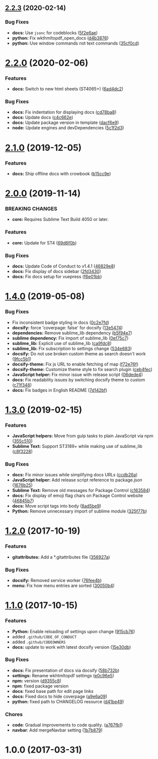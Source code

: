 ## [2.2.3](https://github.com/jrappen/sublime-wkhtmltopdf/compare/2.2.0...2.2.3) (2020-02-14)

### Bug Fixes

* **docs:** Use `jsonc` for codeblocks ([5f2e6ae](https://github.com/jrappen/sublime-wkhtmltopdf/commit/5f2e6aeb3528d0089bcef75f9b2d00978d201b27))
* **python:** Fix wkthmltopdf_open_docs ([d4b3876](https://github.com/jrappen/sublime-wkhtmltopdf/commit/d4b38762373ffc42a48f6ffebd740580c3716a86))
* **python:** Use window commands not text commands ([35cf0cd](https://github.com/jrappen/sublime-wkhtmltopdf/commit/35cf0cd343b3f9e42a771882eb824a73988ce462))

# [2.2.0](https://github.com/jrappen/sublime-wkhtmltopdf/compare/2.1.0...2.2.0) (2020-02-06)

### Features

* **docs:** Switch to new html sheets (ST4065+) ([6ad4dc2](https://github.com/jrappen/sublime-wkhtmltopdf/commit/6ad4dc230008015fee5b0d83c8db2e4ff19a9a9a))

### Bug Fixes

* **docs:** Fix indentation for displaying docs ([cd78ba8](https://github.com/jrappen/sublime-wkhtmltopdf/commit/cd78ba89386122836dc33299f4e4932fa6a40e90))
* **docs:** Update docs ([c4c662e](https://github.com/jrappen/sublime-wkhtmltopdf/commit/c4c662e195963df5eeed0dddae2ef60aa23279d1))
* **docs:** Update package version in template ([dacf6e9](https://github.com/jrappen/sublime-wkhtmltopdf/commit/dacf6e9906765f044c859f4a5dda5c4ffbd01144))
* **node:** Update engines and devDependencies ([5c1f2d3](https://github.com/jrappen/sublime-wkhtmltopdf/commit/5c1f2d36dbe3839a1e784218332c261476da3f14))

# [2.1.0](https://github.com/jrappen/sublime-wkhtmltopdf/compare/2.0.0...2.1.0) (2019-12-05)

### Features

* **docs:** Ship offline docs with crowbook ([b15cc9e](https://github.com/jrappen/sublime-wkhtmltopdf/commit/b15cc9e8ca0ed1cfa0dd2f296b9cdfc122d382f9))

# [2.0.0](https://github.com/jrappen/sublime-wkhtmltopdf/compare/1.4.0...2.0.0) (2019-11-14)

### BREAKING CHANGES

* **core:** Requires Sublime Text Build 4050 or later.

### Features

* **core:** Update for ST4 ([69d6f0b](https://github.com/jrappen/sublime-wkhtmltopdf/commit/69d6f0bc939084e9fb7d4f3ce2f81ac9e625337d))

### Bug Fixes

* **docs:** Update Code of Conduct to v1.4.1 ([46829e8](https://github.com/jrappen/sublime-wkhtmltopdf/commit/46829e8))
* **docs:** Fix display of docs sidebar ([2fd3430](https://github.com/jrappen/sublime-wkhtmltopdf/commit/2fd3430))
* **docs:** Fix docs setup for vuepress ([f6e01bb](https://github.com/jrappen/sublime-wkhtmltopdf/commit/f6e01bb))

# [1.4.0](https://github.com/jrappen/sublime-wkhtmltopdf/compare/1.3.0...1.4.0) (2019-05-08)

### Bug Fixes

* Fix inconsistent badge styling in docs ([0c2e7fd](https://github.com/jrappen/sublime-wkhtmltopdf/commit/0c2e7fd))
* **docsify:** force 'coverpage: false' for docsify ([13e5474](https://github.com/jrappen/sublime-wkhtmltopdf/commit/13e5474))
* **dependencies:** Remove sublime_lib dependency ([b5f94e7](https://github.com/jrappen/sublime-wkhtmltopdf/commit/b5f94e7))
* **sublime dependency:** Fix import of sublime_lib ([0ef75c7](https://github.com/jrappen/sublime-wkhtmltopdf/commit/0ef75c7))
* **sublime_lib:** Explicit use of sublime_lib ([ca9fdc8](https://github.com/jrappen/sublime-wkhtmltopdf/commit/ca9fdc8))
* **sublime_lib:** Fix subscription to settings change ([534e683](https://github.com/jrappen/sublime-wkhtmltopdf/commit/534e683))
* **docsify:** Do not use broken custom theme as search doesn't work ([9fcc5b1](https://github.com/jrappen/sublime-wkhtmltopdf/commit/9fcc5b1))
* **docsify-theme:** Fix js URL to enable fetching of map ([f72e76f](https://github.com/jrappen/sublime-wkhtmltopdf/commit/f72e76f))
* **docsify-theme:** Customize theme style to fix search plugin ([ceb4fec](https://github.com/jrappen/sublime-wkhtmltopdf/commit/ceb4fec))
* **JavaScript helper:** Fix minor issue with release script ([06dede4](https://github.com/jrappen/sublime-wkhtmltopdf/commit/06dede4))
* **docs:** Fix readability issues by switching docsify theme to custom ([c71f348](https://github.com/jrappen/sublime-wkhtmltopdf/commit/c71f348))
* **docs:** Fix badges in English README ([7d142bf](https://github.com/jrappen/sublime-wkhtmltopdf/commit/7d142bf))

# [1.3.0](https://github.com/jrappen/sublime-wkhtmltopdf/compare/1.2.0...1.3.0) (2019-02-15)

### Features

* **JavaScript helpers:** Move from gulp tasks to plain JavaScript via npm ([355c510](https://github.com/jrappen/sublime-wkhtmltopdf/commit/355c510))
* **Sublime Text:** Support ST3189+ while making use of sublime_lib ([c8f3228](https://github.com/jrappen/sublime-wkhtmltopdf/commit/c8f3228))

### Bug Fixes

* **docs:** Fix minor issues while simplifying docs URLs ([ccdb26a](https://github.com/jrappen/sublime-wkhtmltopdf/commit/ccdb26a))
* **JavaScript helper:** Add release script reference to package.json ([1676b25](https://github.com/jrappen/sublime-wkhtmltopdf/commit/1676b25))
* **Sublime Text:** Remove old messages for Package Control ([c163584](https://github.com/jrappen/sublime-wkhtmltopdf/commit/c163584))
* **docs:** Fix display of emoji flag chars on Package Control website ([46845b7](https://github.com/jrappen/sublime-wkhtmltopdf/commit/46845b7))
* **docs:** Move script tags into body ([8ad5be9](https://github.com/jrappen/sublime-wkhtmltopdf/commit/8ad5be9))
* **Python:** Remove unnecessary import of sublime module ([325f77b](https://github.com/jrappen/sublime-wkhtmltopdf/commit/325f77b))

# [1.2.0](https://github.com/jrappen/sublime-wkhtmltopdf/compare/1.1.0...1.2.0) (2017-10-19)

### Features

* **gitattributes:** Add a \*.gitattributes file ([356927a](https://github.com/jrappen/sublime-wkhtmltopdf/commit/356927a))

### Bug Fixes

* **docsify:** Removed service worker ([76fee4b](https://github.com/jrappen/sublime-wkhtmltopdf/commit/76fee4b))
* **menu:** Fix how menu entries are sorted ([30050b4](https://github.com/jrappen/sublime-wkhtmltopdf/commit/30050b4))

# [1.1.0](https://github.com/jrappen/sublime-wkhtmltopdf/compare/1.0.0...1.1.0) (2017-10-15)

### Features

* **Python:** Enable reloading of settings upon change ([915cb76](https://github.com/jrappen/sublime-wkhtmltopdf/commit/915cb76))
* added `.github/CODE_OF_CONDUCT`
* added `.github/CODEOWNERS`
* **docs:** update to work with latest docsify version ([15e30db](https://github.com/jrappen/sublime-wkhtmltopdf/commit/15e30db))

### Bug Fixes

* **docs:** Fix presentation of docs via docsify ([58b732b](https://github.com/jrappen/sublime-wkhtmltopdf/commit/58b732b))
* **settings:** Rename wkhtmltopdf settings ([e0c96e5](https://github.com/jrappen/sublime-wkhtmltopdf/commit/e0c96e5))
* **npm:** version ([d9355c8](https://github.com/jrappen/sublime-wkhtmltopdf/commit/d9355c8))
* **npm**: fixed package version
* **docs**: fixed base path for edit page links
* **docs:** Fixed docs to hide coverpage ([a9e6a09](https://github.com/jrappen/sublime-wkhtmltopdf/commit/a9e6a09))
* **python:** fixed path to CHANGELOG resource ([d41be49](https://github.com/jrappen/sublime-wkhtmltopdf/commit/d41be49))

### Chores

* **code**: Gradual improvements to code quality. ([a767fb1](https://github.com/jrappen/sublime-wkhtmltopdf/commit/a767fb1))
* **navbar**: Add mergeNavbar setting ([1b7b879](https://github.com/jrappen/sublime-wkhtmltopdf/commit/1b7b879))

# 1.0.0 (2017-03-31)
